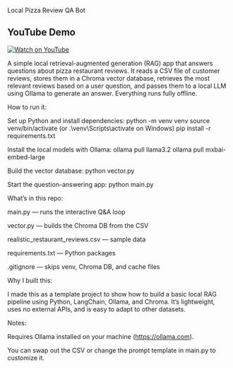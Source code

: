 Local Pizza Review QA Bot

## YouTube Demo

[![Watch on YouTube](https://img.shields.io/badge/Watch-YouTube-red)](https://youtu.be/PTV9xqAAsmI)


A simple local retrieval-augmented generation (RAG) app that answers questions about pizza restaurant reviews.
It reads a CSV file of customer reviews, stores them in a Chroma vector database, retrieves the most relevant reviews based on a user question, and passes them to a local LLM using Ollama to generate an answer. Everything runs fully offline.

How to run it:

Set up Python and install dependencies:
python -m venv venv
source venv/bin/activate (or .\venv\Scripts\activate on Windows)
pip install -r requirements.txt

Install the local models with Ollama:
ollama pull llama3.2
ollama pull mxbai-embed-large

Build the vector database:
python vector.py

Start the question-answering app:
python main.py

What’s in this repo:

main.py — runs the interactive Q&A loop

vector.py — builds the Chroma DB from the CSV

realistic_restaurant_reviews.csv — sample data

requirements.txt — Python packages

.gitignore — skips venv, Chroma DB, and cache files

Why I built this:

I made this as a template project to show how to build a basic local RAG pipeline using Python, LangChain, Ollama, and Chroma. It’s lightweight, uses no external APIs, and is easy to adapt to other datasets.

Notes:

Requires Ollama installed on your machine (https://ollama.com).

You can swap out the CSV or change the prompt template in main.py to customize it.
